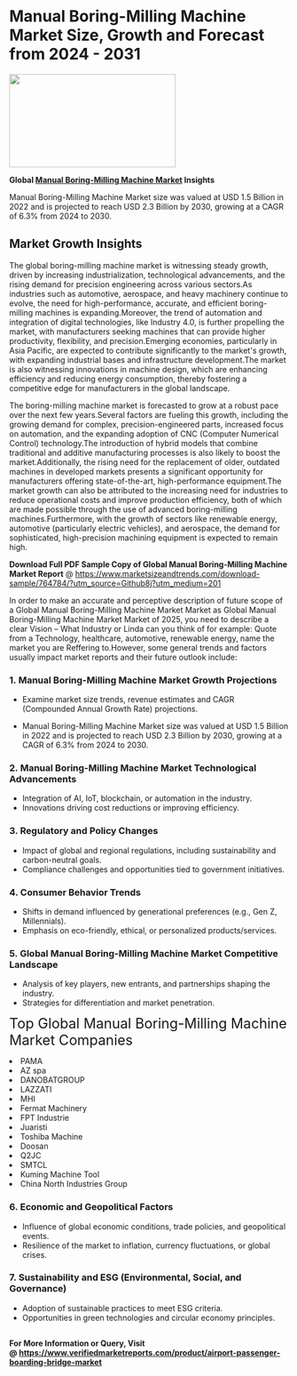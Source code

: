 <H1>Manual Boring-Milling Machine Market Size, Growth and Forecast from 2024 - 2031</H1><img class="aligncenter size-medium wp-image-584254" src="https://thirdeyenews.in/wp-content/uploads/2024/09/Global-Market-Research-300x168.jpeg" alt="" width="300" height="168" /><p><strong>Global&nbsp;<a href="https://www.marketsizeandtrends.com/download-sample/764784/?utm_source=Github8j?utm_medium=201">Manual Boring-Milling Machine Market</a> Insights</strong></p><p>Manual Boring-Milling Machine Market size was valued at USD 1.5 Billion in 2022 and is projected to reach USD 2.3 Billion by 2030, growing at a CAGR of 6.3% from 2024 to 2030.</p><p><h2>Market Growth Insights</h2> <p>The global boring-milling machine market is witnessing steady growth, driven by increasing industrialization, technological advancements, and the rising demand for precision engineering across various sectors.As industries such as automotive, aerospace, and heavy machinery continue to evolve, the need for high-performance, accurate, and efficient boring-milling machines is expanding.Moreover, the trend of automation and integration of digital technologies, like Industry 4.0, is further propelling the market, with manufacturers seeking machines that can provide higher productivity, flexibility, and precision.Emerging economies, particularly in Asia Pacific, are expected to contribute significantly to the market's growth, with expanding industrial bases and infrastructure development.The market is also witnessing innovations in machine design, which are enhancing efficiency and reducing energy consumption, thereby fostering a competitive edge for manufacturers in the global landscape.</p> <p>The boring-milling machine market is forecasted to grow at a robust pace over the next few years.Several factors are fueling this growth, including the growing demand for complex, precision-engineered parts, increased focus on automation, and the expanding adoption of CNC (Computer Numerical Control) technology.The introduction of hybrid models that combine traditional and additive manufacturing processes is also likely to boost the market.Additionally, the rising need for the replacement of older, outdated machines in developed markets presents a significant opportunity for manufacturers offering state-of-the-art, high-performance equipment.The market growth can also be attributed to the increasing need for industries to reduce operational costs and improve production efficiency, both of which are made possible through the use of advanced boring-milling machines.Furthermore, with the growth of sectors like renewable energy, automotive (particularly electric vehicles), and aerospace, the demand for sophisticated, high-precision machining equipment is expected to remain high.</p><p><span class=""><strong>Download Full PDF Sample Copy of Global Manual Boring-Milling Machine Market Report</strong> @ <a href="https://www.marketsizeandtrends.com/download-sample/764784/?utm_source=Github8j?utm_medium=201" target="_blank">https://www.marketsizeandtrends.com/download-sample/764784/?utm_source=Github8j?utm_medium=201</a></span></p><p>In order to make an accurate and perceptive description of future scope of a Global&nbsp;Manual Boring-Milling Machine Market Market as Global&nbsp;Manual Boring-Milling Machine Market Market of 2025, you need to describe a clear Vision &ndash; What Industry or Linda can you think of for example: Quote from a Technology, healthcare, automotive, renewable energy, name the market you are Reffering to.However, some general trends and factors usually impact market reports and their future outlook include:</p><h3>1.&nbsp;<strong>Manual Boring-Milling Machine Market Growth Projections</strong></h3><ul><li>Examine market size trends, revenue estimates and CAGR (Compounded Annual Growth Rate) projections.</li><li><p>Manual Boring-Milling Machine Market size was valued at USD 1.5 Billion in 2022 and is projected to reach USD 2.3 Billion by 2030, growing at a CAGR of 6.3% from 2024 to 2030.</p></li></ul><h3>2.&nbsp;<strong>Manual Boring-Milling Machine Market Technological Advancements</strong></h3><ul><li>Integration of AI, IoT, blockchain, or automation in the industry.</li><li>Innovations driving cost reductions or improving efficiency.</li></ul><h3>3.&nbsp;<strong>Regulatory and Policy Changes</strong></h3><ul><li>Impact of global and regional regulations, including sustainability and carbon-neutral goals.</li><li>Compliance challenges and opportunities tied to government initiatives.</li></ul><h3>4.&nbsp;<strong>Consumer Behavior Trends</strong></h3><ul><li>Shifts in demand influenced by generational preferences (e.g., Gen Z, Millennials).</li><li>Emphasis on eco-friendly, ethical, or personalized products/services.</li></ul><h3>5.&nbsp;<strong>Global Manual Boring-Milling Machine Market Competitive Landscape</strong></h3><ul><li>Analysis of key players, new entrants, and partnerships shaping the industry.</li><li>Strategies for differentiation and market penetration.</li></ul><p data-pm-slice="1 1 []"><span style="color: inherit; font-family: inherit; font-size: 25px;">Top Global Manual Boring-Milling Machine Market Companies</span></p><div class="" data-test-id=""><p><li>PAMA</li><li> AZ spa</li><li> DANOBATGROUP</li><li> LAZZATI</li><li> MHI</li><li> Fermat Machinery</li><li> FPT Industrie</li><li> Juaristi</li><li> Toshiba Machine</li><li> Doosan</li><li> Q2JC</li><li> SMTCL</li><li> Kuming Machine Tool</li><li> China North Industries Group</li></p></div><h3>6.&nbsp;<strong>Economic and Geopolitical Factors</strong></h3><ul><li>Influence of global economic conditions, trade policies, and geopolitical events.</li><li>Resilience of the market to inflation, currency fluctuations, or global crises.</li></ul><h3>7.&nbsp;<strong>Sustainability and ESG (Environmental, Social, and Governance)</strong></h3><ul><li>Adoption of sustainable practices to meet ESG criteria.</li><li>Opportunities in green technologies and circular economy principles.</li></ul><h2><strong style="font-size: 14px;">For More Information or Query, Visit @&nbsp;</strong><a style="background-color: #ffffff; font-size: 14px;" href="https://www.marketsizeandtrends.com/report/manual-boring-milling-machine-market/" target="_blank">https://www.verifiedmarketreports.com/product/airport-passenger-boarding-bridge-market</a></h2>